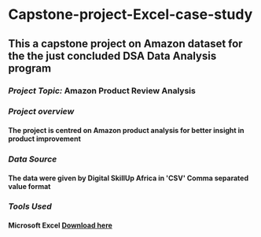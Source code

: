 # Capstone-project-Excel-case-study
## This a capstone project on Amazon dataset for the the just concluded DSA Data Analysis program
### *Project Topic:*  Amazon Product Review Analysis
### *Project overview*
#### The project is centred on Amazon product analysis for better insight in product improvement
### *Data Source* 
#### The data were given by Digital SkillUp Africa in 'CSV' Comma separated value format
### *Tools Used*
#### Microsoft Excel [Download here](https://apps.apple.com/us/app/microsoft-excel/id586683407)
#### 

